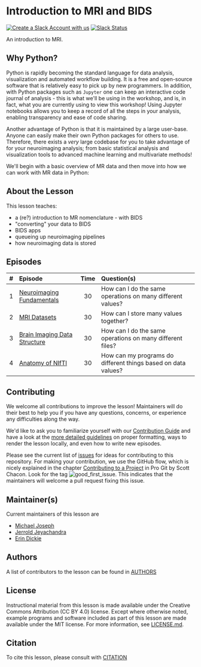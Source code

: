 # Introduction to MRI and BIDS

[![Create a Slack Account with us][create_slack_svg]][slack_heroku_invite]
[![Slack Status][slack_channel_status]][slack_channel_url]

An introduction to MRI.

## Why Python?

Python is rapidly becoming the standard language for data analysis, visualization and automated workflow building. It is a free and open-source software that is relatively easy to pick up by new programmers. In addition, with Python packages such as `Jupyter` one can keep an interactive code journal of analysis - this is what we'll be using in the workshop, and is, in fact, what you are currently using to view this workshop! Using Jupyter notebooks allows you to keep a record of all the steps in your analysis, enabling transparency and ease of code sharing.

Another advantage of Python is that it is maintained by a large user-base. Anyone can easily make their own Python packages for others to use. Therefore, there exists a *very* large codebase for you to take advantage of for your neuroimaging analysis; from basic statistical analysis and visualization tools to advanced machine learning and multivariate methods!

We'll begin with a basic overview of MR data and then move into how we can work with MR data in Python:

## About the Lesson

This lesson teaches:
- a (re?) introduction to MR nomenclature - with BIDS
- "converting" your data to BIDS
- BIDS apps
- queueing up neuroimaging pipelines
- how neuroimaging data is stored

## Episodes

| # |  Episode | Time | Question(s) |
|--:|:---------|:----:|:------------|
| 1 | [Neuroimaging Fundamentals][episode01] | 30 | How can I do the same operations on many different values? |
| 2 | [MRI Datasets][episode02] | 30 | How can I store many values together? |
| 3 | [Brain Imaging Data Structure][episode03] | 30 | How can I do the same operations on many different files? |
| 4 | [Anatomy of NIfTI][episode04] | 30 | How can my programs do different things based on data values? |

## Contributing

We welcome all contributions to improve the lesson! Maintainers will do their best to help you if you have any
questions, concerns, or experience any difficulties along the way.

We'd like to ask you to familiarize yourself with our [Contribution Guide](CONTRIBUTING.md) and have a look at
the [more detailed guidelines][lesson-example] on proper formatting, ways to render the lesson locally, and even
how to write new episodes.

Please see the current list of [issues][link_issues] for ideas for contributing to this
repository. For making your contribution, we use the GitHub flow, which is
nicely explained in the chapter [Contributing to a Project](http://git-scm.com/book/en/v2/GitHub-Contributing-to-a-Project) in Pro Git
by Scott Chacon.
Look for the tag ![good_first_issue](https://img.shields.io/badge/-good%20first%20issue-gold.svg). This indicates that the maintainers will welcome a pull request fixing this issue.

## Maintainer(s)

Current maintainers of this lesson are

* [Michael Joseph][michael_joseph]
* [Jerrold Jeyachandra][jerrold_jeyachandra]
* [Erin Dickie][erin_dickie]

## Authors

A list of contributors to the lesson can be found in [AUTHORS](AUTHORS)

## License

Instructional material from this lesson is made available under the Creative
Commons Attribution (CC BY 4.0) license. Except where otherwise noted, example
programs and software included as part of this lesson are made available under
the MIT license. For more information, see [LICENSE.md](LICENSE.md).

## Citation

To cite this lesson, please consult with [CITATION](CITATION)

[create_slack_svg]: https://img.shields.io/badge/Create_Slack_Account-The_Carpentries-071159.svg
[slack_heroku_invite]: https://swc-slack-invite.herokuapp.com
[slack_channel_status]: https://img.shields.io/badge/Slack_Channel-neuroimaging-E01563.svg
[slack_channel_url]: https://swcarpentry.slack.com/messages/CCJBHKCHZ
[episode01]: https://conp-pcno-training.github.io/SDC-BIDS-IntroMRI/01-neuroimaging-fundamentals/index.html
[episode02]: https://conp-pcno-training.github.io/SDC-BIDS-IntroMRI/02-mri-datasets/index.html
[episode03]: https://conp-pcno-training.github.io/SDC-BIDS-IntroMRI/03-brain-imaging-data-structure/index.html
[episode04]: https://conp-pcno-training.github.io/SDC-BIDS-IntroMRI/04-anatomy-of-nifti/index.html
[lesson-example]: https://carpentries.github.io/lesson-example
[link_issues]: https://github.com/conp-pcno-training/SDC-BIDS-IntroMRI/issues
[michael_joseph]: https://github.com/josephmje
[jerrold_jeyachandra]: https://github.com/jerdra
[erin_dickie]: https://github.com/edickie